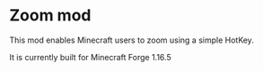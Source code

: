 # Zoom mod

This mod enables Minecraft users to zoom using a simple HotKey.

It is currently built for Minecraft Forge 1.16.5
